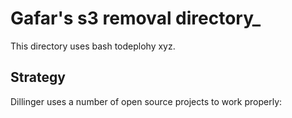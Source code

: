 # Gafar's s3 removal directory_



This directory uses bash todeplohy xyz.

## Strategy 

Dillinger uses a number of open source projects to work properly:
